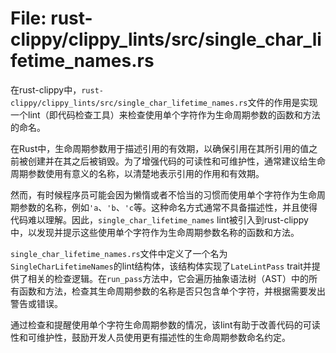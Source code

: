 # File: rust-clippy/clippy_lints/src/single_char_lifetime_names.rs

在rust-clippy中，`rust-clippy/clippy_lints/src/single_char_lifetime_names.rs`文件的作用是实现一个lint（即代码检查工具）来检查使用单个字符作为生命周期参数的函数和方法的命名。

在Rust中，生命周期参数用于描述引用的有效期，以确保引用在其所引用的值之前被创建并在其之后被销毁。为了增强代码的可读性和可维护性，通常建议给生命周期参数使用有意义的名称，以清楚地表示引用的作用和有效期。

然而，有时候程序员可能会因为懒惰或者不恰当的习惯而使用单个字符作为生命周期参数的名称，例如`'a`、`'b`、`'c`等。这种命名方式通常不具备描述性，并且使得代码难以理解。因此，`single_char_lifetime_names` lint被引入到rust-clippy中，以发现并提示这些使用单个字符作为生命周期参数名称的函数和方法。

`single_char_lifetime_names.rs`文件中定义了一个名为`SingleCharLifetimeNames`的lint结构体，该结构体实现了`LateLintPass` trait并提供了相关的检查逻辑。在`run_pass`方法中，它会遍历抽象语法树（AST）中的所有函数和方法，检查其生命周期参数的名称是否只包含单个字符，并根据需要发出警告或错误。

通过检查和提醒使用单个字符生命周期参数的情况，该lint有助于改善代码的可读性和可维护性，鼓励开发人员使用更有描述性的生命周期参数命名约定。

